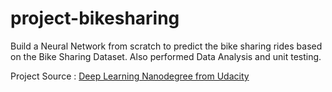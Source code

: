 # project-bikesharing

Build a Neural Network from scratch to predict the bike sharing rides based on the Bike Sharing Dataset. Also performed Data Analysis and unit testing.

Project Source : [Deep Learning Nanodegree from Udacity](https://www.udacity.com/course/deep-learning-nanodegree--nd101)